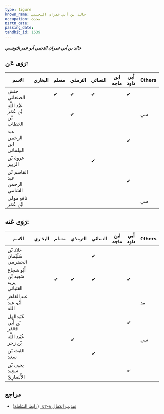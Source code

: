 ```yaml
---
type: figure
known_name: خالد بن أبي عمران التجيبي
occupation: محدث
birth_date:
passing_date:
tahdhib_id: 1639
---
```

##### خالد بن أبي عمران التجيبي أبو عمر التونسي

## رَوَى عَن:
| الاسم                              | البخاري | مسلم | الترمذي | النسائي | ابن ماجه | أبي داود | Others |
| ---------------------------------- | ------- | ---- | ------- | ------- | -------- | -------- | ------ |
| حنش الصنعاني                       |         | ✔    | ✔       | ✔       |          | ✔        |        |
| عَبْد اللَّهِ بْن عُمَر بْن الخطاب |         |      | ✔       |         |          |          | سي     |
| عبد الرحمن ابن البيلماني           |         |      |         |         |          | ✔        |        |
| عروة بْن الزبير                    |         |      |         | ✔       |          |          |        |
| القاسم بْن عبد الرحمن الشامي       |         |      |         |         |          | ✔        |        |
| نافع مولى ابْن عُمَر               |         |      |         |         |          |          | سي     |
## رَوَى عَنه:
| الاسم                               | البخاري | مسلم | الترمذي | النسائي | ابن ماجه | أبي داود | Others |
| ----------------------------------- | ------- | ---- | ------- | ------- | -------- | -------- | ------ |
| خلاد بْن سُلَيْمان الحضرمي          |         |      |         | ✔       |          |          |        |
| أَبُو شجاع سَعِيد بْن يزيد القتباني |         | ✔    | ✔       | ✔       |          | ✔        |        |
| عبد القاهر أَبُو عبد الله           |         |      |         |         |          |          | مد     |
| عُبَيدالهل بْن أَبي جَعْفَر         |         |      |         |         |          | ✔        |        |
| عُبَيد اللَّه بْن زحر               |         |      | ✔       |         |          |          | سي     |
| الليث بْن سعد                       |         |      |         | ✔       |          |          |        |
| يحيى بْن سَعِيد الأَنْصارِيّ        |         |      |         |         |          | ✔        |        |
## مراجع
- [تهذيب الكمال ٨-١٤٢](obsidian://open?vault=Tahdhib-al-Kamal&file=Figures/١٦٣٩-خالد%20بن%20أبي%20عمران%20التجيبي%20أبو%20عمر%20التونسي) ([رابط الشاملة](https://shamela.ws/book/3722/3853))